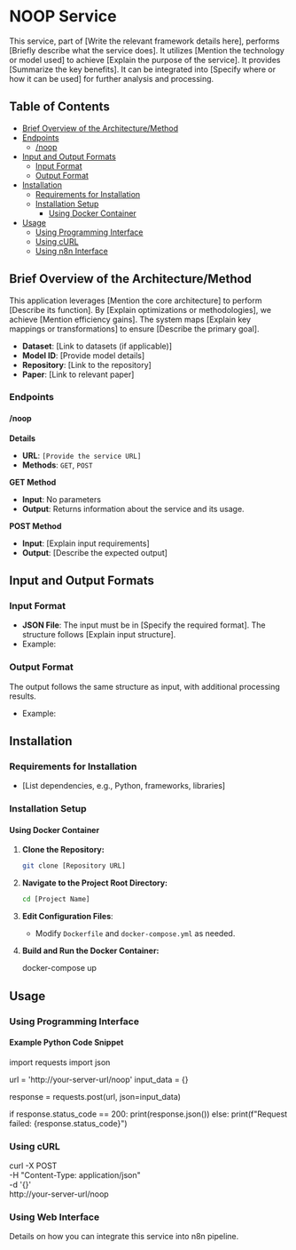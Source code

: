 
# NOOP Service

This service, part of [Write the relevant framework details here], performs [Briefly describe what the service does]. It utilizes [Mention the technology or model used] to achieve [Explain the purpose of the service]. It provides [Summarize the key benefits]. It can be integrated into [Specify where or how it can be used] for further analysis and processing.

## Table of Contents
- [Brief Overview of the Architecture/Method](#brief-overview-of-the-architecturemethod)
- [Endpoints](#endpoints)
  - [/noop](#noop)
- [Input and Output Formats](#input-and-output-formats)
  - [Input Format](#input-format)
  - [Output Format](#output-format)
- [Installation](#installation)
  - [Requirements for Installation](#requirements-for-installation)
  - [Installation Setup](#installation-setup)
    - [Using Docker Container](#using-docker-container)
- [Usage](#usage)
  - [Using Programming Interface](#using-programming-interface)
  - [Using cURL](#using-curl)
  - [Using n8n  Interface](#using-web-interface)

## Brief Overview of the Architecture/Method
This application leverages [Mention the core architecture] to perform [Describe its function]. By [Explain optimizations or methodologies], we achieve [Mention efficiency gains]. The system maps [Explain key mappings or transformations] to ensure [Describe the primary goal].

- **Dataset**: [Link to datasets (if applicable)]
- **Model ID**: [Provide model details]
- **Repository**: [Link to the repository]
- **Paper**: [Link to relevant paper]

### Endpoints

#### /noop

**Details**
- **URL**: `[Provide the service URL]`
- **Methods**: `GET`, `POST`

**GET Method**
- **Input**: No parameters
- **Output**: Returns information about the service and its usage.

**POST Method**
- **Input**: [Explain input requirements]
- **Output**: [Describe the expected output]

## Input and Output Formats
### Input Format
- **JSON File**: The input must be in [Specify the required format]. The structure follows [Explain input structure].
- Example:


### Output Format
The output follows the same structure as input, with additional processing results.
- Example:


## Installation
### Requirements for Installation
- [List dependencies, e.g., Python, frameworks, libraries]

### Installation Setup
#### Using Docker Container

1. **Clone the Repository:**
   ```sh
   git clone [Repository URL]
   ```

2. **Navigate to the Project Root Directory:**
   ```sh
   cd [Project Name]
   ```

3. **Edit Configuration Files**:  
   - Modify `Dockerfile` and `docker-compose.yml` as needed.

4. **Build and Run the Docker Container:**

   docker-compose up
   


## Usage

### Using Programming Interface
#### Example Python Code Snippet


import requests
import json

url = 'http://your-server-url/noop'
input_data = {}

response = requests.post(url, json=input_data)

if response.status_code == 200:
    print(response.json())
else:
    print(f"Request failed: {response.status_code}")


### Using cURL


curl -X POST \
  -H "Content-Type: application/json" \
  -d '{}' \
  http://your-server-url/noop


### Using Web Interface

Details on how you can integrate this service into  n8n pipeline.

